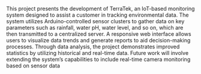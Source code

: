 This project presents the development of TerraTek, an IoT-based monitoring system designed
to assist a customer in tracking environmental data. The system utilizes Arduino-controlled
sensor clusters to gather data on key parameters such as rainfall, water pH, water level, and
so on, which are then transmitted to a centralized server. A responsive web interface allows
users to visualize data trends and generate reports to aid decision-making processes. Through
data analysis, the project demonstrates improved statistics by utilizing historical and real-time
data. Future work will involve extending the system’s capabilities to include real-time camera
monitoring based on sensor data
